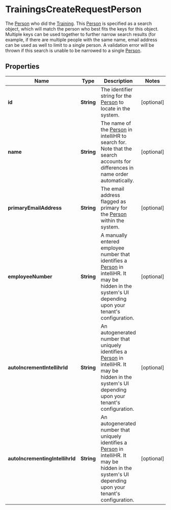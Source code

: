 

# TrainingsCreateRequestPerson

The [Person](https://developers.intellihr.io/docs/v1/) who did the [Training](https://developers.intellihr.io/docs/v1/). This [Person](https://developers.intellihr.io/docs/v1/) is specified as a search object, which will match the person who best fits the keys for this object.       Multiple keys can be used together to further narrow search results (for example, if there are multiple people with the same name, email address       can be used as well to limit to a single person. A validation error will be thrown if this search is unable to be narrowed to a single [Person](https://developers.intellihr.io/docs/v1/).

## Properties

| Name | Type | Description | Notes |
|------------ | ------------- | ------------- | -------------|
|**id** | **String** | The identifier string for the [Person](https://developers.intellihr.io/docs/v1/) to locate in the system. |  [optional] |
|**name** | **String** | The name of the [Person](https://developers.intellihr.io/docs/v1/) in intelliHR to search for. Note that the search accounts for differences in name order automatically. |  [optional] |
|**primaryEmailAddress** | **String** | The email address flagged as primary for the [Person](https://developers.intellihr.io/docs/v1/) within the system. |  [optional] |
|**employeeNumber** | **String** | A manually entered employee number that identifies a [Person](https://developers.intellihr.io/docs/v1/) in intelliHR. It may be hidden in the system&#39;s UI depending upon your tenant&#39;s configuration. |  [optional] |
|**autoIncrementIntellihrId** | **String** | An autogenerated number that uniquely identifies a [Person](https://developers.intellihr.io/docs/v1/) in intelliHR. It may be hidden in the system&#39;s UI depending upon your tenant&#39;s configuration. |  [optional] |
|**autoIncrementingIntellihrId** | **String** | An autogenerated number that uniquely identifies a [Person](https://developers.intellihr.io/docs/v1/) in intelliHR. It may be hidden in the system&#39;s UI depending upon your tenant&#39;s configuration. |  [optional] |



